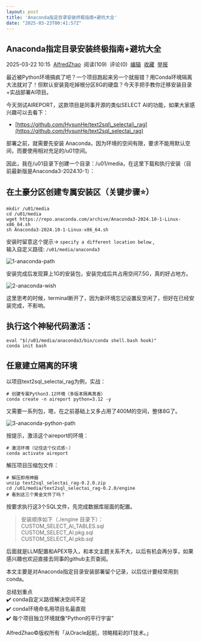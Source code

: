 ```yaml
---
layout: post
title: 'Anaconda指定目录安装终极指南+避坑大全'
date: "2025-03-23T00:41:57Z"
---
```

Anaconda指定目录安装终极指南+避坑大全
-----------------------

2025-03-22 10:15  [AlfredZhao](https://www.cnblogs.com/jyzhao)  阅读(109)  评论(0)  [编辑](https://i.cnblogs.com/EditPosts.aspx?postid=18786274)  [收藏](javascript:void\(0\))  [举报](javascript:void\(0\))

最近被Python环境搞疯了吧？一个项目跑起来另一个就报错？用Conda环境隔离大法就对了！但默认安装竟吃掉根分区8G的硬盘？今天手把手教你迁移安装目录+实战部署AI项目。

今天测试AIREPORT，这款项目是同事开源的类似SELECT AI的功能，如果大家感兴趣可以去看下：

*   [https://github.com/HysunHe/text2sql\_selectai\_rag](https://github.com/HysunHe/text2sql_selectai_rag)

部署之前，就需要先安装 Anaconda，因为环境的空间有限，要求不能用默认空间，而要使用相对充足的/u01空间。

因此，我在/u01目录下创建一个目录：/u01/media，在这里下载和执行安装（目前最新版是Anaconda3-2024.10-1）：

在土豪分区创建专属安装区（关键步骤⭐）
-------------------

    mkdir /u01/media
    cd /u01/media
    wget https://repo.anaconda.com/archive/Anaconda3-2024.10-1-Linux-x86_64.sh
    sh Anaconda3-2024.10-1-Linux-x86_64.sh
    

安装时留意这个提示→ `specify a different location below` ,  
输入自定义路径: `/u01/media/anaconda3`

![1-anaconda-path](https://img2023.cnblogs.com/blog/635610/202503/635610-20250322101534246-143895181.png)

安装完成后发现算上1G的安装包，安装完成后共占用空间7.5G，真的好占地方。

![2-anaconda-wish](https://img2023.cnblogs.com/blog/635610/202503/635610-20250322101534293-736362706.png)

这里思考的时候，terminal断开了，因为新环境忘记设置反空闲了，但好在已经安装完成，不影响。

执行这个神秘代码激活：
-----------

    eval "$(/u01/media/anaconda3/bin/conda shell.bash hook)"
    conda init bash
    

任意建立隔离的环境
---------

以项目text2sql\_selectai\_rag为例，实战：

    # 创建专属Python3.12环境（多版本隔离真香）
    conda create -n aireport python=3.12 -y
    

又需要一系列包，嗯，在之前基础上又多占用了400M的空间，整体8G了。

![3-anaconda-python-path](https://img2023.cnblogs.com/blog/635610/202503/635610-20250322101534204-2066776051.png)

按提示，激活这个aireport的环境：

    # 激活环境（记住这个仪式感✨）
    conda activate aireport
    

解压项目压缩包文件：

    # 解压即用神器
    unzip text2sql_selectai_rag-0.2.0.zip
    cd /u01/media/text2sql_selectai_rag-0.2.0/engine 
    # 看到这三个黄金文件了吗？
    

按要求执行这3个SQL文件，先完成数据库层面的配置。

> 安装顺序如下（./engine 目录下）：  
> CUSTOM\_SELECT\_AI\_TABLES.sql  
> CUSTOM\_SELECT\_AI.pkg.sql  
> CUSTOM\_SELECT\_AI.pkb.sql

后面就是LLM配置和APEX导入，和本文主题关系不大，以后有机会再分享，如果感兴趣也欢迎直接去同事的github主页查阅。

本文主要是对Anaconda指定目录安装部署留个记录，以后估计要经常用到conda。

总结划重点  
✔️ conda自定义路径解决空间不足  
✔️ conda环境命名用项目名最直观  
✔️ 每个项目独立环境就像"Python的平行宇宙"

AlfredZhao©版权所有「从Oracle起航，领略精彩的IT技术。」
